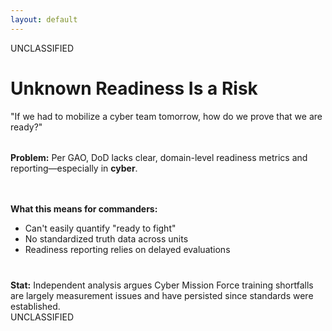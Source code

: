 ```yaml
---
layout: default
---
```


<style src="../style.css"></style>

<div class="classification-header">UNCLASSIFIED</div>

# **Unknown Readiness Is a Risk**

<div class="text-lg text-primary mt-4 mb-6">
"If we had to mobilize a cyber team tomorrow, how do we prove that we are ready?"
</div>

<div v-click class="highlight" style="margin-top: 2rem;">
<strong>Problem:</strong> Per GAO, DoD lacks clear, domain-level readiness metrics and reporting—especially in <strong class="text-primary">cyber</strong>.
</div>

<div v-click class="mt-6" style="margin-top: 3rem;">

**What this means for commanders:**
<ul class="compact-list">
<li>Can't easily quantify "ready to fight"</li>
<li>No standardized truth data across units</li>
<li>Readiness reporting relies on delayed evaluations</li>
</ul>

</div>

<div v-click class="mt-6 gator-card text-sm" style="margin-top: 2.5rem;">
<strong class="text-primary">Stat:</strong> Independent analysis argues Cyber Mission Force training shortfalls are largely measurement issues and have persisted since standards were established.
</div>

<div class="classification-footer">UNCLASSIFIED</div>
